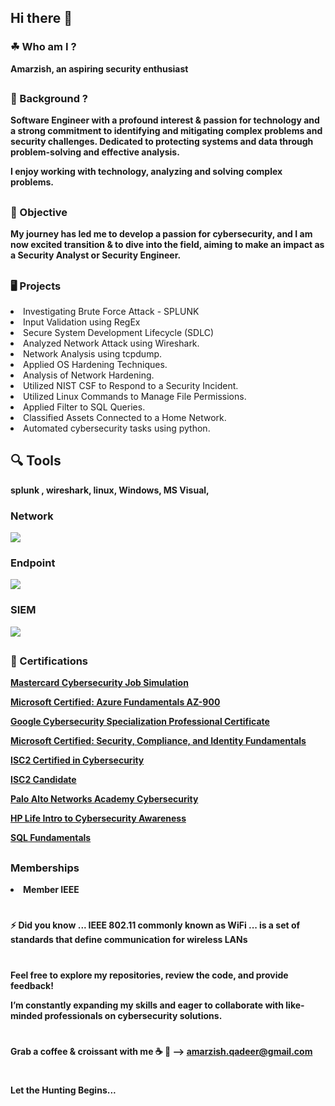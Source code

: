 <html> 

## Hi there 👋
<h3> ☘︎  Who am I ? </h3> <b>Amarzish, an aspiring security enthusiast </b>

## <h3> 💬  Background ? </h3> 

<b>Software Engineer with a profound interest & passion for technology and a strong commitment to identifying and mitigating complex problems and security challenges. Dedicated to protecting systems and data through problem-solving and effective analysis. </b>

<b>I enjoy working with technology, analyzing and solving complex problems.</b>

## <h3> 🧮  Objective </h3>

<b> My journey has led me to develop a passion for cybersecurity, and I am now excited transition & to dive into the field, aiming to make an impact as a Security Analyst or Security Engineer. </b> 

## <h3> 🖥  Projects</h3>

<li> Investigating Brute Force Attack - SPLUNK </li>
<li> Input Validation using RegEx </li>
<li> Secure System Development Lifecycle (SDLC) </li>
<li> Analyzed Network Attack using Wireshark. </li>
<li> Network Analysis using tcpdump. </li>
<li>Applied OS Hardening Techniques. </li>
<li> Analysis of Network Hardening.  </li>
<li> Utilized NIST CSF to Respond to a Security Incident. </li>
<li> Utilized Linux Commands to Manage File Permissions. </li>
<li> Applied Filter to SQL Queries. </li>
<li> Classified Assets Connected to a Home Network. </li>
<li> Automated cybersecurity tasks using python. </li>

## 🔍 Tools
<b> splunk , wireshark, linux, Windows, MS Visual, 

### Network
<div>
    <img src="https://img.shields.io/badge/-Wireshark-1679A7?&style=for-the-badge&logo=Wireshark&logoColor=white" />
</div>

### Endpoint
<div>
    <img src="https://img.shields.io/badge/-Microsoft_Defender_for_Endpoint-00A4EF?&style=for-the-badge&logo=Microsoft&logoColor=white" />
</div>

### SIEM
<div>
    <img src="https://img.shields.io/badge/-Splunk-000000?&style=for-the-badge&logo=Splunk&logoColor=white" />
</div>



## <h3>📃 Certifications</h3>

<a href="https://forage-uploads-prod.s3.amazonaws.com/completion-certificates/mfxGwGDp6WkQmtmTf/vcKAB5yYAgvemepGQ_mfxGwGDp6WkQmtmTf_pgpie7M4TaSYGMHxS_1738566314879_completion_certificate.pdf">Mastercard Cybersecurity Job Simulation</a>

<a href="https://learn.microsoft.com/en-us/users/amarzishqadeer-1946/credentials/b774234d3f063ea5?ref=https%3A%2F%2Fwww.linkedin.com%2Fin%2Famarzish-qadeer%2F">Microsoft Certified: Azure Fundamentals AZ-900</a>

<a href="https://coursera.org/share/4ee67cda0da733833dad4d10f2a61e42">Google Cybersecurity Specialization Professional Certificate </a>

<a href="https://coursera.org/share/4ee67cda0da733833dad4d10f2a61e42">Microsoft Certified: Security, Compliance, and Identity Fundamentals</a>

<a href="https://github.com/AmarzishQadeer/AmarzishQadeer/blob/main/ISC2%20CC%20certificate.pdf">ISC2 Certified in Cybersecurity</a>

<a href="https://www.credly.com/badges/8800adc0-118c-483a-b552-4bf2aa4c1e95/public_url">ISC2 Candidate</a>

<a href="https://www.coursera.org/account/accomplishments/verify/CVBQAF4LU6LH">Palo Alto Networks Academy Cybersecurity</a>

<a href="https://www.life-global.org/certificate/e24e3ee0-a7c3-4b8d-84ee-fa2da8f0f59d">HP Life Intro to Cybersecurity Awareness</a>

<a href="https://www.sololearn.com/Certificate/CT-NNTE9RML/pdf">SQL Fundamentals</a>


## <h3> Memberships</h3>

<li> Member IEEE </li>

#
⚡ Did you know ... IEEE 802.11 commonly known as WiFi ... is a set of standards that define communication for wireless LANs

#
Feel free to explore my repositories, review the code, and provide feedback! 

I’m constantly expanding my skills and eager to collaborate with like-minded professionals on cybersecurity solutions.
#
Grab a coffee & croissant with me ☕️ 🥐  -->  amarzish.qadeer@gmail.com 

#

Let the Hunting Begins... 

</html>


<!--
**AmarzishQadeer/AmarzishQadeer** is a ✨ _special_ ✨ repository because its `README.md` (this file) appears on your GitHub profile.

Linux Wizard
Explorers of digital cosmos
Here are some ideas to get you started:

- 🔭 I’m currently working on ...
- 🌱 I’m currently learning ...
- 👯 I’m looking to collaborate on ...
- 🤔 I’m looking for help with ...
- 💬 Ask me about ...
- 📫 How to reach me: ...
- 😄 Pronouns: ...
- ⚡ Fun fact: ...

⏳ 📚 🔖 📌 🔗 📝 🔍 🧮 ☃︎ ☄︎ ☘︎ ⚛︎ ✿ ✦ 💡
-->
